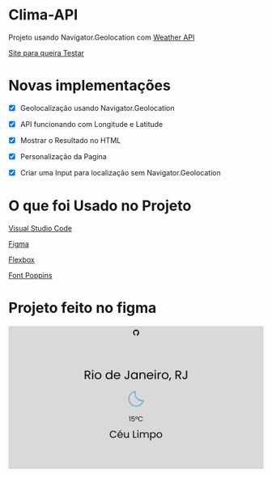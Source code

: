 # Clima-API
 Projeto usando Navigator.Geolocation com [Weather API](https://github.com/jhowbhz/weather-api)

 [Site para queira Testar]()

# Novas implementações
- [X] Geolocalização usando Navigator.Geolocation
- [X] API funcionando com Longitude e Latitude
- [X] Mostrar o Resultado no HTML
- [X] Personalização da Pagina
- [X] Criar uma Input para localização sem Navigator.Geolocation


# O que foi Usado no Projeto
[Visual Studio Code](https://code.visualstudio.com)

[Figma](www.figma.com/)

[Flexbox](https://css-tricks.com/snippets/css/a-guide-to-flexbox)

[Font Poppins](https://fonts.google.com/specimen/Poppins?query=poppins)

# Projeto feito no figma
![Projeto](./img/projeto-clima-api.svg)